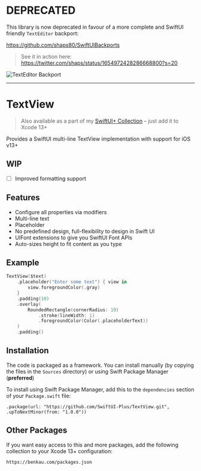 # DEPRECATED

This library is now deprecated in favour of a more complete and SwiftUI friendly `TextEditor` backport:

https://github.com/shaps80/SwiftUIBackports
> See it in action here: https://twitter.com/shaps/status/1654972428286668800?s=20

![TextEditor Backport](https://pbs.twimg.com/media/FvekWp2XwAICDRq?format=jpg&name=large)

---

# TextView

> Also available as a part of my [SwiftUI+ Collection](https://benkau.com/packages.json) – just add it to Xcode 13+

Provides a SwiftUI multi-line TextView implementation with support for iOS v13+

## WIP

-   [ ] Improved formatting support

## Features

-   Configure all properties via modifiers
-   Multi-line text
-   Placeholder
-   No predefined design, full-flexibility to design in Swift UI
-   UIFont extensions to give you SwiftUI Font APIs
-   Auto-sizes height to fit content as you type

## Example

```swift
TextView($text)
    .placeholder("Enter some text") { view in
        view.foregroundColor(.gray)
    }
    .padding(10)
    .overlay(
        RoundedRectangle(cornerRadius: 10)
            .stroke(lineWidth: 1)
            .foregroundColor(Color(.placeholderText))
    )
    .padding()
```

## Installation

The code is packaged as a framework. You can install manually (by copying the files in the `Sources` directory) or using Swift Package Manager (**preferred**)

To install using Swift Package Manager, add this to the `dependencies` section of your `Package.swift` file:

`.package(url: "https://github.com/SwiftUI-Plus/TextView.git", .upToNextMinor(from: "1.0.0"))`

## Other Packages

If you want easy access to this and more packages, add the following collection to your Xcode 13+ configuration:

`https://benkau.com/packages.json`
